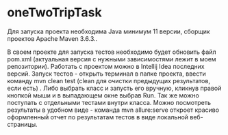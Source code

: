 # oneTwoTripTask
Для запуска проекта необходима  Java минимум 11 версии, сборщик проектов Apache Maven 3.6.3..

В своем проекте для запуска тестов необходимо будет обновить файл pom.xml (актуальная версия с нужными зависимостями лежит в моем репозитории).
Работать с проектом можно в Intellij Idea последних версий.
Запуск тестов - открыть терминал в папке проекта, ввести команду mvn сlean test (clean для очистки предыдущих результатов, если есть) .
Либо выбрать класс и запусть его вручную, кликнув правой кнопкой мыши и в выпадающем окне выбрав Run. Так же можно поступать с отдельными тестами внутри класса.
Можно посмотреть результаты в удобном виде - команда mvn allure:serve откроет красиво оформленный отчет по результатам тестов в виде локальной веб-страницы.
